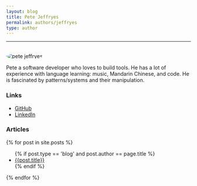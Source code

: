 ```yaml
---
layout: blog
title: Pete Jeffryes
permalink: authors/jeffryes
type: author
---
```


<hr><br>

<img src="/assets/img/authors/jeffryes.jpeg" style="max-width:200px;border-radius:50%" alt="pete jeffryes">

Pete a software developer who loves to build tools. He has a lot of experience with language learning: music, Mandarin Chinese, and code. He is fascinated by patterns/systems and their manipulation.

### Links

- [GitHub](https://github.com/topleft)
- [LinkedIn](https://www.linkedin.com/in/topleft/)

<div>
  <h3>Articles</h3>
  {% for post in site.posts %}
    <ul>
      {% if post.type == 'blog' and post.author == page.title %}
        <li><a href="{{site.url}}{{post.url}}">{{post.title}}</a></li>
      {% endif %}
    </ul>
  {% endfor %}
</div>
